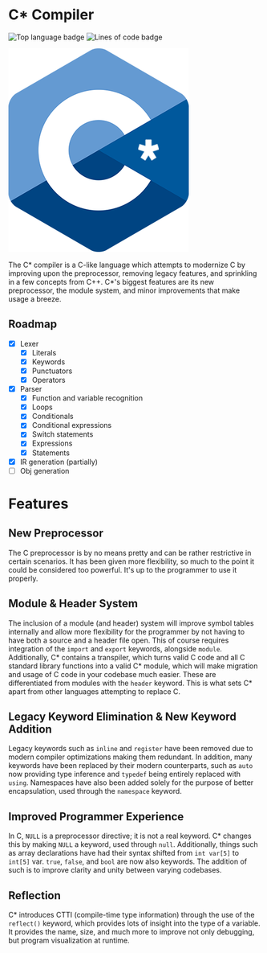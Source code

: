 # C* Compiler

![Top language badge](https://img.shields.io/github/languages/top/Pratixx/csrcompiler?style=plastic&label=C)
![Lines of code badge](https://tokei.rs/b1/github/Pratixx/csrcompiler)

![cstar](./c-star.png)

The C* compiler is a C-like language which attempts to modernize C  by improving upon the preprocessor, removing legacy features, and sprinkling in a few concepts from C++. C*'s biggest features are its new preprocessor, the module system, and minor improvements that make usage a breeze.

## Roadmap
- [X] Lexer
  - [X] Literals
  - [X] Keywords
  - [X] Punctuators
  - [X] Operators
- [X] Parser
    - [X] Function and variable recognition
    - [X] Loops
    - [X] Conditionals
    - [X] Conditional expressions
    - [X] Switch statements
    - [X] Expressions
    - [X] Statements
- [X] IR generation (partially)
- [ ] Obj generation

# Features
## New Preprocessor

The C preprocessor is by no means pretty and can be rather restrictive in certain scenarios. It has been given more flexibility, so much to the point it could be considered too powerful. It's up to the programmer to use it properly.

## Module & Header System

The inclusion of a module (and header) system will improve symbol tables internally and allow more flexibility for the programmer by not having to have both a source and a header file open. This of course requires integration of the `import` and `export` keywords, alongside `module`. Additionally, C* contains a transpiler, which turns valid C code and all C standard library functions into a valid C* module, which will make migration and usage of C code in your codebase much easier. These are differentiated from modules with the `header` keyword. This is what sets C* apart from other languages attempting to replace C.

## Legacy Keyword Elimination & New Keyword Addition

Legacy keywords such as `inline` and `register` have been removed due to modern compiler optimizations making them redundant. In addition, many keywords have been replaced by their modern counterparts, such as `auto` now providing type inference and `typedef` being entirely replaced with `using`. Namespaces have also been added solely for the purpose of better encapsulation, used through the `namespace` keyword.

## Improved Programmer Experience

In C, `NULL` is a preprocessor directive; it is not a real keyword. C* changes this by making `NULL` a keyword, used through `null`. Additionally, things such as array declarations have had their syntax shifted from `int var[5]` to `int[5]` var. `true`, `false`, and `bool` are now also keywords. The addition of such is to improve clarity and unity between varying codebases.

## Reflection

C* introduces CTTI (compile-time type information) through the use of the `reflect()` keyword, which provides lots of insight into the type of a variable. It provides the name, size, and much more to improve not only debugging, but program visualization at runtime.
